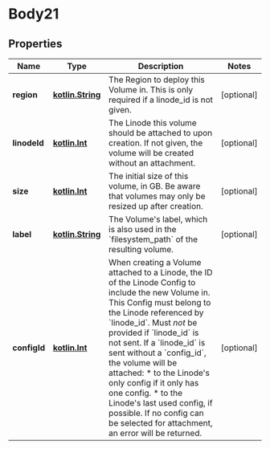 
# Body21

## Properties
Name | Type | Description | Notes
------------ | ------------- | ------------- | -------------
**region** | [**kotlin.String**](.md) | The Region to deploy this Volume in. This is only required if a linode_id is not given.  |  [optional]
**linodeId** | [**kotlin.Int**](.md) | The Linode this volume should be attached to upon creation. If not given, the volume will be created without an attachment.  |  [optional]
**size** | [**kotlin.Int**](.md) | The initial size of this volume, in GB.  Be aware that volumes may only be resized up after creation.  |  [optional]
**label** | [**kotlin.String**](.md) | The Volume&#x27;s label, which is also used in the &#x60;filesystem_path&#x60; of the resulting volume.  |  [optional]
**configId** | [**kotlin.Int**](.md) | When creating a Volume attached to a Linode, the ID of the Linode Config to include the new Volume in. This Config must belong to the Linode referenced by &#x60;linode_id&#x60;. Must _not_ be provided if &#x60;linode_id&#x60; is not sent. If a &#x60;linode_id&#x60; is sent without a &#x60;config_id&#x60;, the volume will be attached:    * to the Linode&#x27;s only config if it only has one config.   * to the Linode&#x27;s last used config, if possible.  If no config can be selected for attachment, an error will be returned.  |  [optional]




